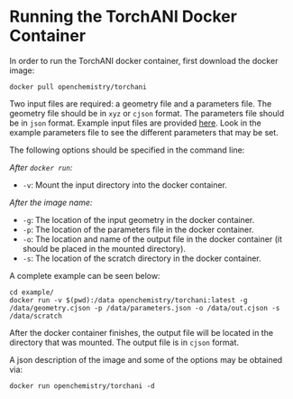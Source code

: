Running the TorchANI Docker Container
=====================================

In order to run the TorchANI docker container, first download the
docker image:

```
docker pull openchemistry/torchani
```

Two input files are required: a geometry file and a parameters file.
The geometry file should be in `xyz` or `cjson` format. The
parameters file should be in `json` format. Example input files are provided
[here](example). Look in the example parameters file to see the different
parameters that may be set.

The following options should be specified in the command line:

*After `docker run`:*
* `-v`: Mount the input directory into the docker container.

*After the image name:*
* `-g`: The location of the input geometry in the docker container.
* `-p`: The location of the parameters file in the docker container.
* `-o`: The location and name of the output file in the docker container
        (it should be placed in the mounted directory).
* `-s`: The location of the scratch directory in the docker container.

A complete example can be seen below:

```
cd example/
docker run -v $(pwd):/data openchemistry/torchani:latest -g /data/geometry.cjson -p /data/parameters.json -o /data/out.cjson -s /data/scratch
```

After the docker container finishes, the output file will be located in
the directory that was mounted. The output file is in `cjson` format.

A json description of the image and some of the options may be obtained via:
```
docker run openchemistry/torchani -d
```
